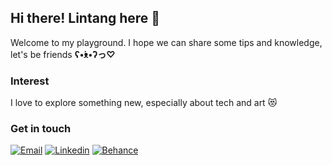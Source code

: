 ## Hi there! Lintang here 👋
Welcome to my playground. I hope we can share some tips and knowledge, let's be friends **ʕ•́ᴥ•̀ʔっ♡**


### Interest 
I love to explore something new, especially about tech and art 😻


### Get in touch
[![Email][E-mail]][Email-url] [![Linkedin][Linked.in]][Linkedin-url] [![Behance][Behance.net]][Behance-url] 





<!-- MARKDOWN LINKS & IMAGES -->
<!-- https://www.markdownguide.org/basic-syntax/#reference-style-links -->
[Linked.in]: https://img.shields.io/badge/linkedin-%230077B5.svg?&style=for-the-badge&logo=linkedin&logoColor=white
[Linkedin-url]: https://www.linkedin.com/in/phyllalintang/
[E-mail]: https://img.shields.io/badge/Gmail-D14836?style=for-the-badge&logo=gmail&logoColor=white
[Email-url]: mailto:phyllalintang@gmail.com
[Behance.net]: https://img.shields.io/badge/Behance-000000?style=for-the-badge&logo=behance&logoColor=white
[Behance-url]: https://www.behance.net/lintangnfs


